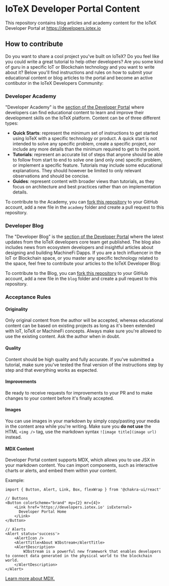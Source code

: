 # IoTeX Developer Portal Content
This repository contains blog articles and academy content for the IoTeX Developer Portal at https://developers.iotex.io

## How to contribute
Do you want to share a cool project you've built on IoTeX? Do you feel like you could write a great tutorial to help other developers? Are you some kind of guru in a specific IoT or Blockchain technology and you want to write about it? 
Below you'll find instructions and rules on how to submit your educational content or blog articles to the portal and become an active contibutor in the IoTeX Developers Community:

### Developer Academy
"Developer Academy" is the [section of the Developer Portal](https://developers.iotex.io/academy) where developers can find educational content to learn and improve their development skills on the IoTeX platform.
Content can be of three different types:
- **Quick Starts**: represent the minimum set of instructions to get started using IoTeX with a specific technology or product. A quick start is not intended to solve any specific problem, create a specific project, nor include any more details than the minimum required to get to the point. 
- **Tutorials**: represent an accurate list of steps that anyone should be able to follow from start to end to solve one (and only one) specific problem, or implement a specific feature. Tutorials may include some educational explanations. They should however be limited to only relevant observations and should be concise.
- **Guides**: represent content with broader views than tutorials, as they focus on architecture and best practices rather than on implementation details.

To contribute to the Academy, you can [fork this repository](https://github.com/iotexproject/dev-portal-content/fork) to your GitHub account, add a new file in the `academy` folder and create a pull request to this repository.

### Developer Blog
The "Developer Blog" is the [section of the Developer Portal](https://developers.iotex.io/academy) where the latest updates from the IoTeX developers core team get published. The blog also includes news from ecosystem developers and insightful articles about designing and building MachineFi Dapps.
If you are a tech influencer in the IoT or Blockchain space, or you master any specific technology related to the space, feel free to contribute your articles to the IoTeX Developer Blog:

To contribute to the Blog, you can [fork this repository](https://github.com/iotexproject/dev-portal-content/fork) to your GitHub account, add a new file in the `blog` folder and create a pull request to this repository.

### Acceptance Rules
#### Originality
Only original content from the author will be accepted, whereas educational content can be based on existing projects as long as it's been extended with IoT, IoTeX or MachineFi concepts. Always make sure you're allowed to use the existing content. Ask the author when in doubt.
#### Quality
Content should be high quality and fully accurate. If you've submitted a tutorial, make sure you've tested the final version of the instructions step by step and that everything works as expected.
#### Improvements
Be ready to receive requests for improvements to your PR and to make changes to your content before it's finally accepted.

#### Images
You can use images in your markdown by simply copy/pasting your media in the content area while you're writing. Make sure you **do not use** the HTML `<img />` tag, use the markdown syntax `![image title](image url)` instead.

#### MDX Content
Developer Portal content supports MDX, which allows you to use JSX in your markdown content. You can import components, such as interactive charts or alerts, and embed them within your content.

Example:
```mdx
import { Button, Alert, Link, Box, flexWrap } from '@chakra-ui/react'

// Buttons
<Button colorScheme="brand" my={2} mr={4}>
    <Link href='https://developers.iotex.io' isExternal>
      Developer Portal Home
    </Link>
</Button>

// Alerts
<Alert status='success'>
    <AlertIcon />
    <AlertTitle>About W3bstream</AlertTitle>
    <AlertDescription>
        W3bstream is a powerful new framework that enables developers to connect data generated in the physical world to the blockchain world.
    </AlertDescription>
</Alert>
```

[Learn more about MDX.](https://mdxjs.com/)
